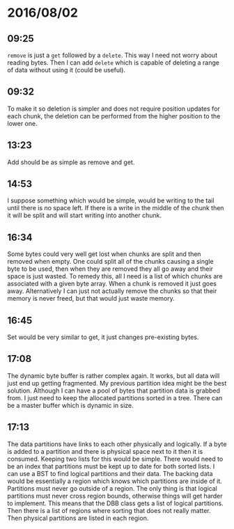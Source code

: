 # 2016/08/02

## 09:25

`remove` is just a `get` followed by a `delete`. This way I need not worry
about reading bytes. Then I can add `delete` which is capable of deleting a
range of data without using it (could be useful).

## 09:32

To make it so deletion is simpler and does not require position updates for
each chunk, the deletion can be performed from the higher position to the
lower one.

## 13:23

Add should be as simple as remove and get.

## 14:53

I suppose something which would be simple, would be writing to the tail until
there is no space left. If there is a write in the middle of the chunk then it
will be split and will start writing into another chunk.

## 16:34

Some bytes could very well get lost when chunks are split and then removed
when empty. One could split all of the chunks causing a single byte to be
used, then when they are removed they all go away and their space is just
wasted. To remedy this, all I need is a list of which chunks are associated
with a given byte array. When a chunk is removed it just goes away.
Alternatively I can just not actually remove the chunks so that their memory
is never freed, but that would just waste memory.

## 16:45

Set would be very similar to get, it just changes pre-existing bytes.

## 17:08

The dynamic byte buffer is rather complex again. It works, but all data will
just end up getting fragmented. My previous partition idea might be the best
solution. Although I can have a pool of bytes that partition data is grabbed
from. I just need to keep the allocated partitions sorted in a tree. There
can be a master buffer which is dynamic in size.

## 17:13

The data partitions have links to each other physically and logically. If a
byte is added to a partition and there is physical space next to it then it
is consumed. Keeping two lists for this would be simple. There would need to be
an index that partitions must be kept up to date for both sorted lists. I can
use a BST to find logical partitions and their data. The backing data would
be essentially a region which knows which partitions are inside of it.
Partitions must never go outside of a region. The only thing is that logical
partitions must never cross region bounds, otherwise things will get harder
to implement. This means that the DBB class gets a list of logical partitions.
Then there is a list of regions where sorting that does not really matter.
Then physical partitions are listed in each region.


